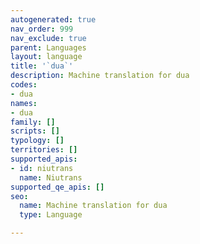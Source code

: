 ```yaml
---
autogenerated: true
nav_order: 999
nav_exclude: true
parent: Languages
layout: language
title: '`dua`'
description: Machine translation for dua
codes:
- dua
names:
- dua
family: []
scripts: []
typology: []
territories: []
supported_apis:
- id: niutrans
  name: Niutrans
supported_qe_apis: []
seo:
  name: Machine translation for dua
  type: Language

---
```


